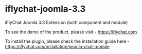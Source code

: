 iflychat-joomla-3.3
=================

iFlyChat Joomla 3.3 Extension (both component and module)

To see the demo of the product, please visit - https://iflychat.com

To install the plugin, please check the installation guide here - https://iflychat.com/installation/joomla-chat-module
